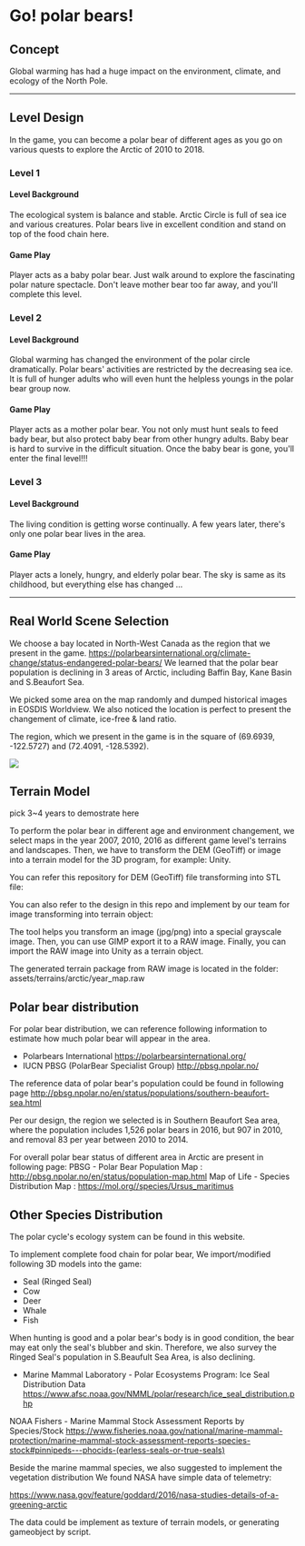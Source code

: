 # Go! polar bears!
## Concept

Global warming has had a huge impact on the environment, climate, and ecology of the North Pole.

---

## Level Design
In the game, you can become a polar bear of different ages as you go on various quests to explore the Arctic of 2010 to 2018.
### Level 1
#### Level Background
The ecological system is balance and stable.  Arctic Circle is full of sea ice and various creatures.  Polar bears live in excellent condition and stand on top of the food chain here.
#### Game Play
Player acts as a baby polar bear.  Just walk around to explore the fascinating polar nature spectacle.  Don't leave mother bear too far away, and you'll complete this level.

### Level 2
#### Level Background
Global warming has changed the environment of the polar circle dramatically.  Polar bears' activities are restricted by the decreasing sea ice.  It is full of hunger adults who will even hunt the helpless youngs in the polar bear group now.
#### Game Play
Player acts as a mother polar bear.  You not only must hunt seals to feed bady bear, but also protect baby bear from other hungry adults.  Baby bear is hard to survive in the difficult situation.  Once the baby bear is gone, you'll enter the final level!!!

### Level 3
#### Level Background
The living condition is getting worse continually.  A few years later, there's only one polar bear lives in the area.
#### Game Play
Player acts a lonely, hungry, and elderly polar bear.  The sky is same as its childhood, but everything else has changed ...

---

## Real World Scene Selection
We choose a bay located in North-West Canada as the region that we present in the game.
https://polarbearsinternational.org/climate-change/status-endangered-polar-bears/
We learned that the polar bear population is declining in 3 areas of Arctic, including Baffin Bay, Kane Basin and S.Beaufort Sea.

We picked some area on the map randomly and dumped historical images in EOSDIS Worldview.  We also noticed the location is perfect to present the changement of climate, ice-free & land ratio.

The region, which we present in the game is in the square of (69.6939, -122.5727) and (72.4091, -128.5392).

![](https://)

## Terrain Model
pick 3~4 years to demostrate here

To perform the polar bear in different age and environment changement, we select maps in the year 2007, 2010, 2016 as different game level's terrains and landscapes.  Then, we have to transform the DEM (GeoTiff) or image into a terrain model for the 3D program, for example: Unity.

You can refer this repository for DEM (GeoTiff) file transforming into STL file:

You can also refer to the design in this repo and implement by our team for image transforming into terrain object:

The tool helps you transform an image (jpg/png) into a special grayscale image.  Then, you can use GIMP export it to a RAW image.  Finally, you can import the RAW image into Unity as a terrain object.

The generated terrain package from RAW image is located in the folder:
    assets/terrains/arctic/year_map.raw
    
## Polar bear distribution
For polar bear distribution, we can reference following information to estimate how much polar bear will appear in the area.

* Polarbears International https://polarbearsinternational.org/
* IUCN PBSG (PolarBear Specialist Group) http://pbsg.npolar.no/

The reference data of polar bear's population could be found in following page
http://pbsg.npolar.no/en/status/populations/southern-beaufort-sea.html

Per our design, the region we selected is in Southern Beaufort Sea area, 
where the population includes 1,526 polar bears in 2016, but 907 in 2010, and removal 83 per year between 2010 to 2014.


For overall polar bear status of different area in Arctic are present in following page: 
PBSG - Polar Bear Population Map : http://pbsg.npolar.no/en/status/population-map.html
Map of Life - Species Distribution Map : https://mol.org//species/Ursus_maritimus


## Other Species Distribution
The polar cycle's ecology system can be found in this website. 

To implement complete food chain for polar bear, 
We import/modified following 3D models into the game:
* Seal (Ringed Seal)
* Cow 
* Deer 
* Whale
* Fish

When hunting is good and a polar bear's body is in good condition, the bear may eat only the seal's blubber and skin.
Therefore, we also survey the Ringed Seal's population in S.Beaufult Sea Area, is also declining.

* Marine Mammal Laboratory - Polar Ecosystems Program: Ice Seal Distribution Data
https://www.afsc.noaa.gov/NMML/polar/research/ice_seal_distribution.php

NOAA Fishers - Marine Mammal Stock Assessment Reports by Species/Stock
https://www.fisheries.noaa.gov/national/marine-mammal-protection/marine-mammal-stock-assessment-reports-species-stock#pinnipeds---phocids-(earless-seals-or-true-seals)



Beside the marine mammal species, we also suggested to implement the vegetation distribution
We found NASA have simple data of telemetry:

https://www.nasa.gov/feature/goddard/2016/nasa-studies-details-of-a-greening-arctic

The data could be implement as texture of terrain models, or generating gameobject by script.
